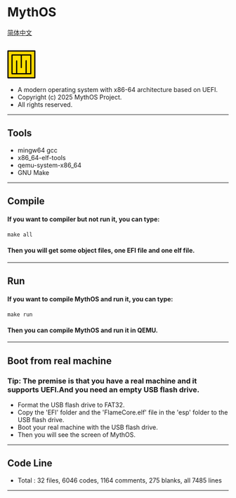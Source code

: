 # MythOS  
[简体中文](docs/README_ZH.md)  

<br><img src="./docs/logo.png" width="64" height="64" alt="MythOS">

- A modern operating system with x86-64 architecture based on UEFI.
- Copyright (c) 2025 MythOS Project.
- All rights reserved.
---
## Tools
- mingw64 gcc
- x86_64-elf-tools
- qemu-system-x86_64
- GNU Make
---
## Compile
#### If you want to compiler but not run it, you can type:
```
make all
```
#### Then you will get some object files, one EFI file and one elf file.
---
## Run
#### If you want to compile MythOS and run it, you can type:
```
make run
```
#### Then you can compile MythOS and run it in QEMU.
---
## Boot from real machine
### Tip: The premise is that you have a real machine and it supports UEFI.And you need an empty USB flash drive.
- Format the USB flash drive to FAT32.
- Copy the 'EFI' folder and the 'FlameCore.elf' file in the 'esp' folder to the USB flash drive.
- Boot your real machine with the USB flash drive.
- Then you will see the screen of MythOS.
---
## Code Line
- Total : 32 files, 6046 codes, 1164 comments, 275 blanks, all 7485 lines
---
